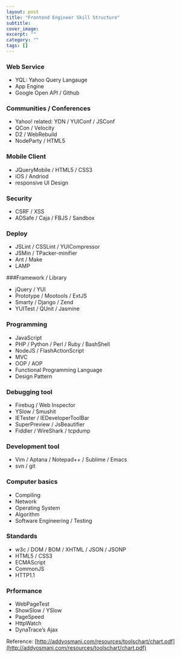 ```yaml
---
layout: post
title: "Frontend Engineer Skill Structure"
subtitle: 
cover_image: 
excerpt: ""
category: ""
tags: []
---
```


### Web Service
* YQL: Yahoo Query Langauge
* App Engine
* Google Open API / Github

### Communities / Conferences
* Yahoo! related: YDN / YUIConf / JSConf
* QCon / Velocity
* D2 / WebRebuild
* NodeParty / HTML5

### Mobile Client
* JQueryMobile / HTML5 / CSS3
* iOS / Andriod
* responsive UI Design

### Security
* CSRF / XSS
* ADSafe / Caja / FBJS / Sandbox

### Deploy
* JSLint / CSSLint / YUICompressor
* JSMin / TPacker-minifier
* Ant / Make
* LAMP

###Framework / Library
* jQuery / YUI
* Prototype / Mootools / ExtJS
* Smarty / Django / Zend
* YUITest / QUnit / Jasmine

### Programming
* JavaScript
* PHP / Python / Perl / Ruby / BashShell
* NodeJS / FlashActionScript
* MVC
* OOP / AOP
* Functional Programming Language
* Design Pattern

### Debugging tool
* Firebug / Web Inspector
* YSlow / Smushit
* IETester / IEDeveloperToolBar
* SuperPreview / JsBeautifier
* Fiddler / WireShark / tcpdump

### Development tool
* Vim / Aptana / Notepad++ / Sublime / Emacs
* svn / git

### Computer basics
* Compiling
* Network
* Operating System
* Algorithm
* Software Engineering / Testing

### Standards
* w3c / DOM / BOM / XHTML / JSON / JSONP
* HTML5 / CSS3
* ECMAScript
* CommonJS
* HTTP1.1

### Prformance
* WebPageTest
* ShowSlow / YSlow
* PageSpeed
* HttpWatch
* DynaTrace’s Ajax

Reference: [http://addyosmani.com/resources/toolschart/chart.pdf](http://addyosmani.com/resources/toolschart/chart.pdf)

